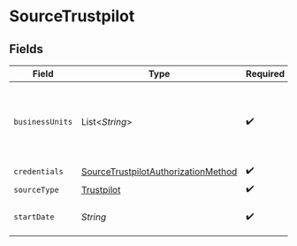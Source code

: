 # SourceTrustpilot


## Fields

| Field                                                                                                                                           | Type                                                                                                                                            | Required                                                                                                                                        | Description                                                                                                                                     | Example                                                                                                                                         |
| ----------------------------------------------------------------------------------------------------------------------------------------------- | ----------------------------------------------------------------------------------------------------------------------------------------------- | ----------------------------------------------------------------------------------------------------------------------------------------------- | ----------------------------------------------------------------------------------------------------------------------------------------------- | ----------------------------------------------------------------------------------------------------------------------------------------------- |
| `businessUnits`                                                                                                                                 | List\<*String*>                                                                                                                                 | :heavy_check_mark:                                                                                                                              | The names of business units which shall be synchronized. Some streams e.g. configured_business_units or private_reviews use this configuration. | mydomain.com                                                                                                                                    |
| `credentials`                                                                                                                                   | [SourceTrustpilotAuthorizationMethod](../../models/shared/SourceTrustpilotAuthorizationMethod.md)                                               | :heavy_check_mark:                                                                                                                              | N/A                                                                                                                                             |                                                                                                                                                 |
| `sourceType`                                                                                                                                    | [Trustpilot](../../models/shared/Trustpilot.md)                                                                                                 | :heavy_check_mark:                                                                                                                              | N/A                                                                                                                                             |                                                                                                                                                 |
| `startDate`                                                                                                                                     | *String*                                                                                                                                        | :heavy_check_mark:                                                                                                                              | For streams with sync. method incremental the start date time to be used                                                                        | %Y-%m-%dT%H:%M:%SZ                                                                                                                              |